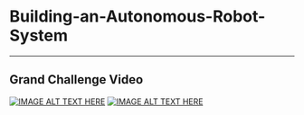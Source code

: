 # Building-an-Autonomous-Robot-System

---
## Grand Challenge Video
[![IMAGE ALT TEXT HERE](https://img.youtube.com/vi/oj9UhtT2hsk&t=2s/0.JPG)](https://www.youtube.com/watch?v=oj9UhtT2hsk&t=2s)
[![IMAGE ALT TEXT HERE](https://img.youtube.com/vi/oj9UhtT2hsk&t=2s/0.jpg)](https://www.youtube.com/watch?v=oj9UhtT2hsk&t=2s)

